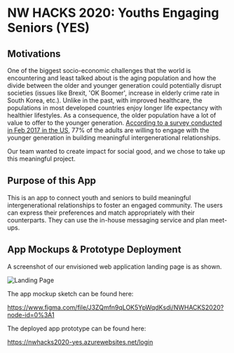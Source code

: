 # NW HACKS 2020: Youths Engaging Seniors (YES)

## Motivations
One of the biggest socio-economic challenges that the world is encountering and least talked about is the aging population and how the divide between the older and younger generation could potentially disrupt societies (issues like Brexit, 'OK Boomer', increase in elderly crime rate in South Korea, etc.). Unlike in the past, with improved healthcare, the populations in most developed countries enjoy longer life expectancy with healthier lifestyles. As a consequence, the older population have a lot of value to offer to the younger generation. [According to a survey conducted in Feb 2017 in the US](https://www.nextavenue.org/old-young-better/), 77% of the adults are willing to engage with the younger generation in building meaningful intergenerational relationships.

Our team wanted to create impact for social good, and we chose to take up this meaningful project.
  
## Purpose of this App
This is an app to connect youth and seniors to build meaningful intergenerational relationships to foster an engaged community. The users can express their preferences and match appropriately with their counterparts. They can use the in-house messaging service and plan meet-ups.

## App Mockups & Prototype Deployment

A screenshot of our envisioned web application landing page is as shown.

![Landing Page]("https://challengepost-s3-challengepost.netdna-ssl.com/photos/production/software_photos/000/909/293/datas/gallery.jpg")

The app mockup sketch can be found here:

https://www.figma.com/file/J3ZQmfn9qLOK5YpWqdKsdi/NWHACKS2020?node-id=0%3A1

The deployed app prototype can be found here:

https://nwhacks2020-yes.azurewebsites.net/login



